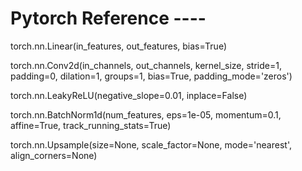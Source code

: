 # Pytorch Reference ----

torch.nn.Linear(in_features, out_features, bias=True)


torch.nn.Conv2d(in_channels, out_channels, kernel_size, stride=1, padding=0, dilation=1, groups=1, bias=True, padding_mode='zeros')


torch.nn.LeakyReLU(negative_slope=0.01, inplace=False)


torch.nn.BatchNorm1d(num_features, eps=1e-05, momentum=0.1, affine=True, track_running_stats=True)


torch.nn.Upsample(size=None, scale_factor=None, mode='nearest', align_corners=None)

